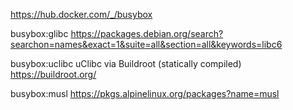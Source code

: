 
https://hub.docker.com/_/busybox


busybox:glibc    https://packages.debian.org/search?searchon=names&exact=1&suite=all&section=all&keywords=libc6

busybox:uclibc  uClibc via Buildroot (statically compiled)  https://buildroot.org/

busybox:musl   https://pkgs.alpinelinux.org/packages?name=musl



